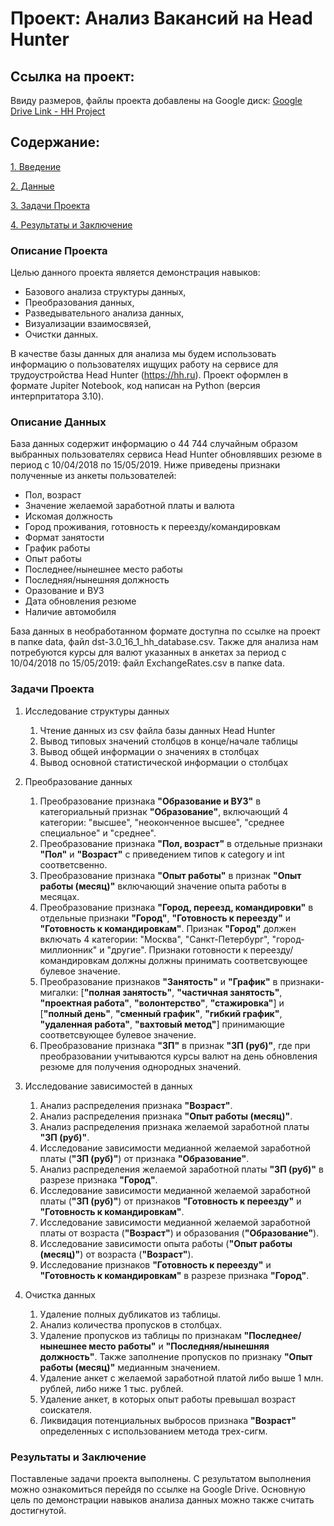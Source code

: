 # Проект: Анализ Вакансий на Head Hunter
## Ссылка на проект:
Ввиду размеров, файлы проекта добавлены на Google диск: [Google Drive Link - HH Project](https://drive.google.com/drive/folders/1oFd6Ew26czDNd6Slv_BK-BSlHtez1gVv?usp=sharing)

## Содержание:
[1. Введение](https://github.com/MikhailDBorisov/DS_Projects/blob/master/Analysis_HeadHunterDB/README.md#Описание-Проекта)

[2. Данные](https://github.com/MikhailDBorisov/DS_Projects/blob/master/Analysis_HeadHunterDB/README.md#Описание-Данных)

[3. Задачи Проекта](https://github.com/MikhailDBorisov/DS_Projects/blob/master/Analysis_HeadHunterDB/README.md#Задачи-Проекта)

[4. Результаты и Заключение](https://github.com/MikhailDBorisov/DS_Projects/blob/master/Analysis_HeadHunterDB/README.md#Результаты-и-Заключение)

### Описание Проекта
Целью данного проекта является демонстрация навыков:
- Базового анализа структуры данных,
- Преобразования данных,
- Разведывательного анализа данных,
- Визуализации взаимосвязей,
- Очистки данных.

В качестве базы данных для анализа мы будем использовать информацию о пользователях ищущих работу на сервисе для трудоустройства Head Hunter (https://hh.ru). Проект оформлен в формате Jupiter Notebook, код написан на Python (версия интерпритатора 3.10).

### Описание Данных
База данных содержит информацию о 44 744 случайным образом выбранных пользователях сервиса Head Hunter обновлявших резюме в период с 10/04/2018 по 15/05/2019. Ниже приведены признаки полученные из анкеты пользователей:
- Пол, возраст
- Значение желаемой заработной платы и валюта
- Искомая должность
- Город проживания, готовность к переезду/командировкам
- Формат занятости
- График работы
- Опыт работы
- Последнее/нынешнее место работы
- Последняя/нынешняя должность
- Оразование и ВУЗ
- Дата обновления резюме
- Наличие автомобиля

База данных в необработанном формате доступна по ссылке на проект в папке data, файл dst-3.0_16_1_hh_database.csv. Также для анализа нам потребуются курсы для валют указанных в анкетах за период с 10/04/2018 по 15/05/2019: файл ExchangeRates.csv в папке data.

### Задачи Проекта
1. Исследование структуры данных
    1. Чтение данных из csv файла базы данных Head Hunter 
    2. Вывод типовых значений столбцов в конце/начале таблицы
    3. Вывод общей информации о значениях в столбцах
    4. Вывод основной статистической информации о столбцах

2. Преобразование данных
    1. Преобразование признака **"Образование и ВУЗ"** в категориальный признак **"Образование"**, включающий 4 категории: "высшее", "неоконченное высшее", "среднее специальное" и "среднее".
    2. Преобразование признака **"Пол, возраст"** в отдельные признаки **"Пол"** и **"Возраст"** с приведением типов к category и int соответсвенно.
    3. Преобразование признака **"Опыт работы"** в признак **"Опыт работы (месяц)"** включающий значение опыта работы в месяцах.
    4. Преобразование признака **"Город, переезд, командировки"** в отдельные признаки **"Город"**, **"Готовность к переезду"** и **"Готовность к командировкам"**. Признак **"Город"** должен включать 4 категории: "Москва", "Санкт-Петербург", "город-миллионник" и "другие". Признаки готовности к переезду/командировкам должны должны принимать соответсвующее булевое значение.
    5. Преобразование признаков **"Занятость"** и **"График"** в признаки-мигалки: [**"полная занятость"**, **"частичная занятость"**, **"проектная работа"**, **"волонтерство"**, **"стажировка"**] и [**"полный день"**, **"сменный график"**, **"гибкий график"**, **"удаленная работа"**, **"вахтовый метод"**] принимающие соответсвующее булевое значение.
    6. Преобразование признака **"ЗП"** в признак **"ЗП (руб)"**, где при преобразовании учитываются курсы валют на день обновления резюме для получения однородных значений.

3. Исследование зависимостей в данных
    1. Анализ распределения признака **"Возраст"**.
    2. Анализ распределения признака **"Опыт работы (месяц)"**.
    3. Анализ распределения признака желаемой заработной платы **"ЗП (руб)"**.
    4. Исследование зависимости медианной желаемой заработной платы (**"ЗП (руб)"**) от признака **"Образование"**.
    5. Анализ распределения желаемой заработной платы **"ЗП (руб)"** в разрезе признака **"Город"**.
    6. Исследование зависимости медианной желаемой заработной платы (**"ЗП (руб)"**) от признаков **"Готовность к переезду"** и **"Готовность к командировкам"**.
    7. Исследование зависимости медианной желаемой заработной платы от возраста (**"Возраст"**) и образования (**"Образование"**).
    8. Исследование зависимости опыта работы (**"Опыт работы (месяц)"**) от возраста (**"Возраст"**).
    9. Исследование признаков **"Готовность к переезду"** и **"Готовность к командировкам"** в разрезе признака **"Город"**.

4. Очистка данных
    1. Удаление полных дубликатов из таблицы.
    2. Анализ количества пропусков в столбцах.
    3. Удаление пропусков из таблицы по признакам **"Последнее/нынешнее место работы"** и **"Последняя/нынешняя должность"**. Также заполнение пропусков по признаку **"Опыт работы (месяц)"** медианным значением.
    4. Удаление анкет с желаемой заработной платой либо выше 1 млн. рублей, либо ниже 1 тыс. рублей.
    5. Удаление анкет, в которых опыт работы превышал возраст соискателя.
    6. Ликвидация потенциальных выбросов признака **"Возраст"** определенных с использованием метода трех-сигм.


### Результаты и Заключение
Поставленые задачи проекта выполнены. С результатом выполнения можно ознакомиться перейдя по ссылке на Google Drive. Основную цель по демонстрации навыков анализа данных можно также считать достигнутой. 